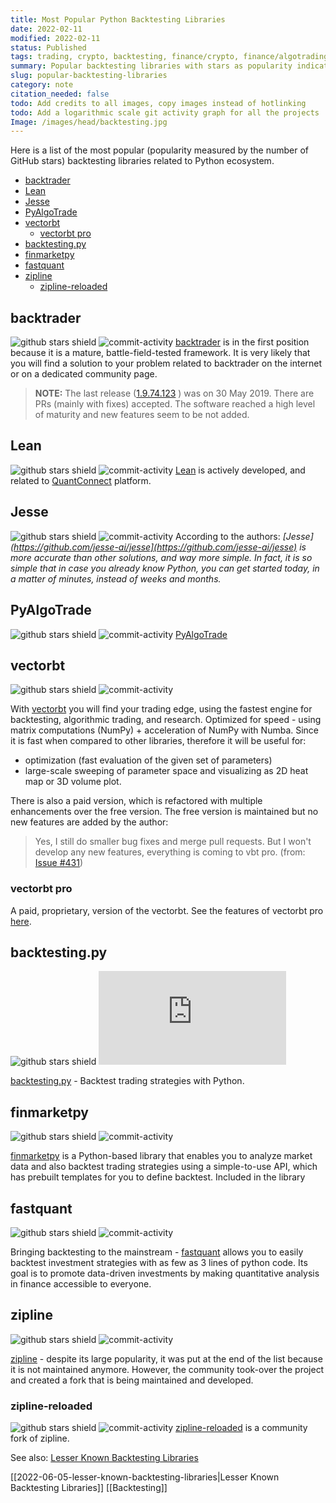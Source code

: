 ```yaml
---
title: Most Popular Python Backtesting Libraries
date: 2022-02-11
modified: 2022-02-11
status: Published
tags: trading, crypto, backtesting, finance/crypto, finance/algotrading, algorithmic-trading, finance, popularity, zipline, quant
summary: Popular backtesting libraries with stars as popularity indicators.
slug: popular-backtesting-libraries
category: note
citation_needed: false
todo: Add credits to all images, copy images instead of hotlinking 
todo: Add a logarithmic scale git activity graph for all the projects
Image: /images/head/backtesting.jpg
---
```

Here is a list of the most popular (popularity measured by the number of GitHub stars) backtesting libraries related to Python ecosystem.

<!-- MarkdownTOC levels='2,3' autolink="true" autoanchor="true" -->

- [backtrader](#backtrader)
- [Lean](#lean)
- [Jesse](#jesse)
- [PyAlgoTrade](#pyalgotrade)
- [vectorbt](#vectorbt)
    - [vectorbt pro](#vectorbt-pro)
- [backtesting.py](#backtestingpy)
- [finmarketpy](#finmarketpy)
- [fastquant](#fastquant)
- [zipline](#zipline)
    - [zipline-reloaded](#zipline-reloaded)

<!-- /MarkdownTOC -->

<a id="backtrader"></a>
## backtrader
![github stars shield](https://img.shields.io/github/stars/mementum/backtrader.svg?logo=github) ![commit-activity](https://img.shields.io/github/commit-activity/y/mementum/backtrader)
[backtrader](https://github.com/mementum/backtrader) is in the first position because it is a mature, battle-field-tested framework. It is very likely that you will find a solution to your problem related to backtrader on the internet or on a dedicated community page. 

> **NOTE:**  The last release ([1.9.74.123](https://github.com/mementum/backtrader/releases/tag/1.9.74.123) ) was on 30 May 2019. There are PRs (mainly with fixes) accepted. The software reached a high level of maturity and new features seem to be not added. 

<a id="lean"></a>
## Lean
![github stars shield](https://img.shields.io/github/stars/QuantConnect/Lean.svg?logo=github) ![commit-activity](https://img.shields.io/github/commit-activity/y/QuantConnect/Lean)
[Lean](https://github.com/QuantConnect/Lean) is actively developed, and related to [QuantConnect](https://www.quantconnect.com/) platform.

<a id="jesse"></a>
## Jesse
![github stars shield](https://img.shields.io/github/stars/jesse-ai/jesse.svg?logo=github) ![commit-activity](https://img.shields.io/github/commit-activity/y/jesse-ai/jesse)
According to the authors: *[Jesse](https://github.com/jesse-ai/jesse](https://github.com/jesse-ai/jesse) is more accurate than other solutions, and way more simple. In fact, it is so simple that in case you already know Python, you can get started today, in a matter of minutes, instead of weeks and months.*

<a id="pyalgotrade"></a>
## PyAlgoTrade
![github stars shield](https://img.shields.io/github/stars/gbeced/pyalgotrade.svg?logo=github) ![commit-activity](https://img.shields.io/github/commit-activity/y/gbeced/pyalgotrade)
[PyAlgoTrade](https://gbeced.github.io/pyalgotrade/)

<a id="vectorbt"></a>
## vectorbt
![github stars shield](https://img.shields.io/github/stars/polakowo/vectorbt.svg?logo=github) ![commit-activity](https://img.shields.io/github/commit-activity/y/polakowo/vectorbt)

With [vectorbt](https://github.com/polakowo/vectorbt) you will find your trading edge, using the fastest engine for backtesting, algorithmic trading, and research. Optimized for speed - using matrix computations (NumPy) + acceleration of NumPy with Numba. 
Since it is fast when compared to other libraries, therefore it will be useful for:
- optimization (fast evaluation of the given set of parameters)
- large-scale sweeping of parameter space and visualizing as 2D heat map or 3D volume plot.

There is also a paid version, which is refactored with multiple enhancements over the free version.  The free version is maintained but no new features are added by the author:
>Yes, I still do smaller bug fixes and merge pull requests. But I won't develop any new features, everything is coming to vbt pro.
 (from: [Issue #431](https://github.com/polakowo/vectorbt/issues/431#issuecomment-1096793625))


<a id="vectorbt-pro"></a>
### vectorbt pro
A paid, proprietary, version of the vectorbt. See the features of vectorbt pro [here](https://vectorbt.pro/features/).

<a id="backtestingpy"></a>
## backtesting.py
![github stars shield](https://img.shields.io/github/stars/kernc/backtesting.py.svg?logo=github) ![commit-activity](https://img.shields.io/github/commit-activity/y/kernc/backtesting.py)

[backtesting.py](https://github.com/kernc/backtesting.py) - Backtest trading strategies with Python.

<a id="finmarketpy"></a>
## finmarketpy
![github stars shield](https://img.shields.io/github/stars/cuemacro/finmarketpy.svg?logo=github) ![commit-activity](https://img.shields.io/github/commit-activity/y/cuemacro/finmarketpy)

[finmarketpy](https://github.com/cuemacro/finmarketpy) is a Python-based library that enables you to analyze market data and also backtest trading strategies using a simple-to-use API, which has prebuilt templates for you to define backtest. Included in the library

<a id="fastquant"></a>
## fastquant
![github stars shield](https://img.shields.io/github/stars/enzoampil/fastquant.svg?logo=github) ![commit-activity](https://img.shields.io/github/commit-activity/y/enzoampil/fastquant)

Bringing backtesting to the mainstream - [fastquant](https://github.com/enzoampil/fastquant) allows you to easily backtest investment strategies with as few as 3 lines of python code. Its goal is to promote data-driven investments by making quantitative analysis in finance accessible to everyone.

<a id="zipline"></a>
## zipline
![github stars shield](https://img.shields.io/github/stars/quantopian/zipline.svg?logo=github) ![commit-activity](https://img.shields.io/github/commit-activity/y/quantopian/zipline)

[zipline](https://github.com/quantopian/zipline) - despite its large popularity, it was put at the end of the list because it is not maintained anymore. However, the community took-over the project and created a fork that is being maintained and developed. 

<a id="zipline-reloaded"></a>
### zipline-reloaded
![github stars shield](https://img.shields.io/github/stars/stefan-jansen/zipline-reloaded.svg?logo=github) ![commit-activity](https://img.shields.io/github/commit-activity/y/stefan-jansen/zipline-reloaded)
 [zipline-reloaded](https://github.com/stefan-jansen/zipline-reloaded) is a community fork of zipline.

See also: [Lesser Known Backtesting Libraries](https://safjan.com/lesser-known-backtesting-libraries/#lesser-known-backtesting-libraries)

[[2022-06-05-lesser-known-backtesting-libraries|Lesser Known Backtesting Libraries]]
[[Backtesting]]